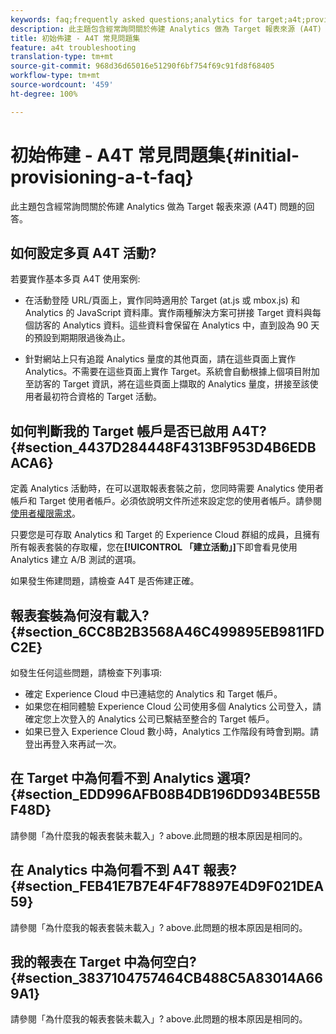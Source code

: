 ```yaml
---
keywords: faq;frequently asked questions;analytics for target;a4t;provisioning;provisioning;adobe Experience Cloud
description: 此主題包含經常詢問關於佈建 Analytics 做為 Target 報表來源 (A4T) 問題的回答。
title: 初始佈建 - A4T 常見問題集
feature: a4t troubleshooting
translation-type: tm+mt
source-git-commit: 968d36d65016e51290f6bf754f69c91fd8f68405
workflow-type: tm+mt
source-wordcount: '459'
ht-degree: 100%

---
```



# 初始佈建 - A4T 常見問題集{#initial-provisioning-a-t-faq}

此主題包含經常詢問關於佈建 Analytics 做為 Target 報表來源 (A4T) 問題的回答。

## 如何設定多頁 A4T 活動?

若要實作基本多頁 A4T 使用案例:

* 在活動登陸 URL/頁面上，實作同時適用於 Target (at.js 或 mbox.js) 和 Analytics 的 JavaScript 資料庫。實作兩種解決方案可拼接 Target 資料與每個訪客的 Analytics 資料。這些資料會保留在 Analytics 中，直到設為 90 天的預設到期期限過後為止。

* 針對網站上只有追蹤 Analytics 量度的其他頁面，請在這些頁面上實作 Analytics。不需要在這些頁面上實作 Target。系統會自動根據上個項目附加至訪客的 Target 資訊，將在這些頁面上擷取的 Analytics 量度，拼接至該使用者最初符合資格的 Target 活動。

## 如何判斷我的 Target 帳戶是否已啟用 A4T? {#section_4437D284448F4313BF953D4B6EDBACA6}

定義 Analytics 活動時，在可以選取報表套裝之前，您同時需要 Analytics 使用者帳戶和 Target 使用者帳戶。必須依說明文件所述來設定您的使用者帳戶。請參閱[使用者權限需求](/help/c-integrating-target-with-mac/a4t/account-reqs.md#concept_4BC06CAB00BF46FF9362AFE98656B083)。

只要您是可存取 Analytics 和 Target 的 Experience Cloud 群組的成員，且擁有所有報表套裝的存取權，您在&#x200B;**[!UICONTROL 「建立活動」]**&#x200B;下即會看見使用 Analytics 建立 A/B 測試的選項。

如果發生佈建問題，請檢查 A4T 是否佈建正確。

## 報表套裝為何沒有載入?  {#section_6CC8B2B3568A46C499895EB9811FDC2E}

如發生任何這些問題，請檢查下列事項:

* 確定 Experience Cloud 中已連結您的 Analytics 和 Target 帳戶。
* 如果您在相同體驗 Experience Cloud 公司使用多個 Analytics 公司登入，請確定您上次登入的 Analytics 公司已繫結至整合的 Target 帳戶。
* 如果已登入 Experience Cloud 數小時，Analytics 工作階段有時會到期。請登出再登入來再試一次。

## 在 Target 中為何看不到 Analytics 選項?  {#section_EDD996AFB08B4DB196DD934BE55BF48D}

請參閱「為什麼我的報表套裝未載入」? above.此問題的根本原因是相同的。

## 在 Analytics 中為何看不到 A4T 報表?  {#section_FEB41E7B7E4F4F78897E4D9F021DEA59}

請參閱「為什麼我的報表套裝未載入」? above.此問題的根本原因是相同的。

## 我的報表在 Target 中為何空白?  {#section_3837104757464CB488C5A83014A669A1}

請參閱「為什麼我的報表套裝未載入」? above.此問題的根本原因是相同的。
